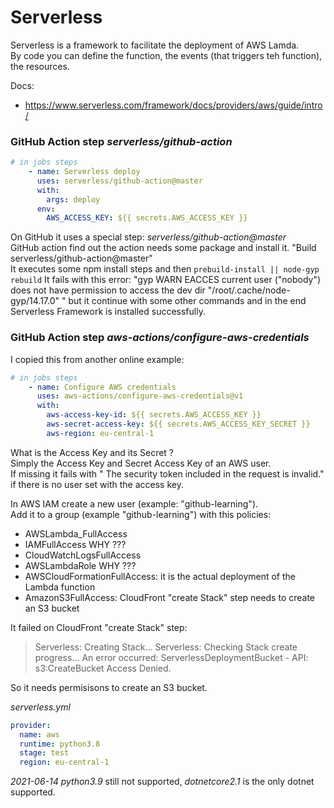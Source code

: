 # Serverless

Serverless is a framework to facilitate the deployment of AWS Lamda.  
By code you can define the function, the events (that triggers teh function), the resources.  

Docs:
- https://www.serverless.com/framework/docs/providers/aws/guide/intro/


### GitHub Action step _serverless/github-action_
```yaml
# in jobs steps
    - name: Serverless deploy
      uses: serverless/github-action@master
      with: 
        args: deploy
      env: 
        AWS_ACCESS_KEY: ${{ secrets.AWS_ACCESS_KEY }}
```

On GitHub it uses a special step: _serverless/github-action@master_  
GitHub action find out the action needs some package and install it. 
"Build serverless/github-action@master"   
It executes some npm install steps and then ``prebuild-install || node-gyp rebuild``
It fails with this error: "gyp WARN EACCES current user ("nobody") does not have permission to access the dev dir "/root/.cache/node-gyp/14.17.0" " but it continue with some other commands and in the end Serverless Framework is installed successfully.  

### GitHub Action step _aws-actions/configure-aws-credentials_

I copied this from another online example:

```yaml
# in jobs steps
    - name: Configure AWS credentials
      uses: aws-actions/configure-aws-credentials@v1
      with: 
        aws-access-key-id: ${{ secrets.AWS_ACCESS_KEY }}
        aws-secret-access-key: ${{ secrets.AWS_ACCESS_KEY_SECRET }}
        aws-region: eu-central-1
```

What is the Access Key and its Secret ?  
Simply the Access Key and Secret Access Key of an AWS user.  
If missing it fails with " The security token included in the request is invalid." if there is no user set with the access key.  

In AWS IAM create a new user (example: "github-learning").  
Add it to a group (example "github-learning") with this policies:
- AWSLambda_FullAccess
- IAMFullAccess   WHY ???
- CloudWatchLogsFullAccess 
- AWSLambdaRole   WHY ???
- AWSCloudFormationFullAccess: it is the actual deployment of the Lambda function
- AmazonS3FullAccess: CloudFront "create Stack" step needs to create an S3 bucket

It failed on CloudFront "create Stack" step:
> Serverless: Creating Stack...
> Serverless: Checking Stack create progress...
> An error occurred: ServerlessDeploymentBucket - API: s3:CreateBucket Access Denied.

So it needs permisisons to create an S3 bucket.  

_serverless.yml_
```yaml
provider:
  name: aws
  runtime: python3.8 
  stage: test
  region: eu-central-1
```

_2021-06-14_
_python3.9_ still not supported, _dotnetcore2.1_ is the only dotnet supported.